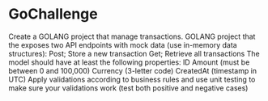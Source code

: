 # GoChallenge
Create a GOLANG project that manage transactions. 
GOLANG project that the exposes two API endpoints with mock data (use in-memory data structures):
Post; Store a new transaction
Get; Retrieve all transactions
The model should have at least the following properties:
ID
Amount (must be between 0 and 100,000)
Currency (3-letter code)
CreatedAt (timestamp in UTC)
Apply validations according to business rules and use unit testing to make sure your validations work (test both positive and negative cases)
